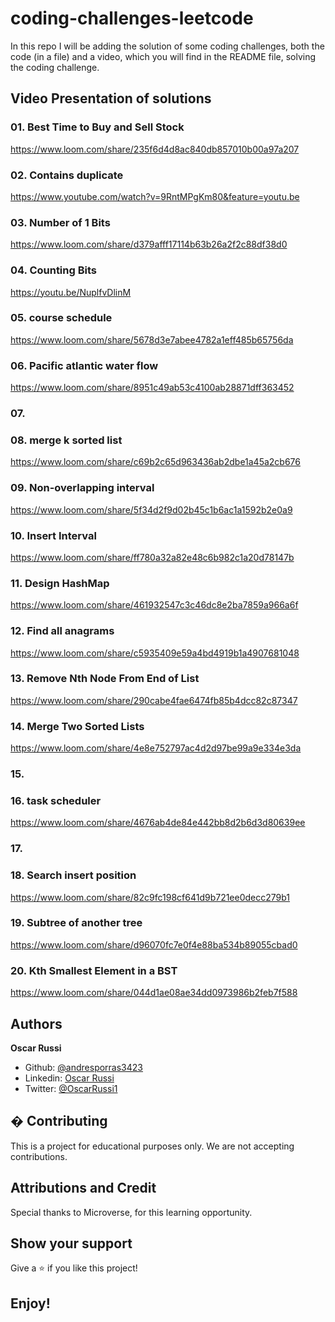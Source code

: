 # coding-challenges-leetcode

In this repo I will be adding the solution of some coding challenges, both the code (in a file) and a video, which you will find in the README file, solving the coding challenge.

## Video Presentation of solutions

### 01. Best Time to Buy and Sell Stock

https://www.loom.com/share/235f6d4d8ac840db857010b00a97a207

### 02. Contains duplicate

https://www.youtube.com/watch?v=9RntMPgKm80&feature=youtu.be

### 03.  Number of 1 Bits

https://www.loom.com/share/d379afff17114b63b26a2f2c88df38d0

### 04. Counting Bits

https://youtu.be/NuplfvDlinM 

### 05. course schedule

https://www.loom.com/share/5678d3e7abee4782a1eff485b65756da

### 06. Pacific atlantic water flow

https://www.loom.com/share/8951c49ab53c4100ab28871dff363452

### 07.

### 08. merge k sorted list

https://www.loom.com/share/c69b2c65d963436ab2dbe1a45a2cb676

### 09. Non-overlapping interval

https://www.loom.com/share/5f34d2f9d02b45c1b6ac1a1592b2e0a9

### 10. Insert Interval

https://www.loom.com/share/ff780a32a82e48c6b982c1a20d78147b

### 11. Design HashMap

https://www.loom.com/share/461932547c3c46dc8e2ba7859a966a6f

### 12. Find all anagrams

https://www.loom.com/share/c5935409e59a4bd4919b1a4907681048

### 13. Remove Nth Node From End of List

https://www.loom.com/share/290cabe4fae6474fb85b4dcc82c87347

### 14. Merge Two Sorted Lists

https://www.loom.com/share/4e8e752797ac4d2d97be99a9e334e3da

### 15.

### 16. task scheduler

https://www.loom.com/share/4676ab4de84e442bb8d2b6d3d80639ee

### 17.

### 18. Search insert position

https://www.loom.com/share/82c9fc198cf641d9b721ee0decc279b1

### 19. Subtree of another tree

https://www.loom.com/share/d96070fc7e0f4e88ba534b89055cbad0

### 20. Kth Smallest Element in a BST

https://www.loom.com/share/044d1ae08ae34dd0973986b2feb7f588

## Authors

**Oscar Russi**
- Github: [@andresporras3423](https://github.com/andresporras3423/)
- Linkedin: [Oscar Russi](https://www.linkedin.com/in/oscar-andres-russi-porras/)
- Twitter: [@OscarRussi1](https://twitter.com/OscarRussi1)

## � Contributing

This is a project for educational purposes only. We are not accepting contributions.

## Attributions and Credit

Special thanks to Microverse, for this learning opportunity. 

## Show your support

Give a ⭐️ if you like this project!

## Enjoy!
